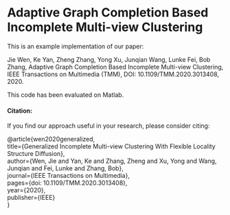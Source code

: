 # Adaptive Graph Completion Based Incomplete Multi-view Clustering
This is an example implementation of our paper:

Jie Wen, Ke Yan, Zheng Zhang, Yong Xu, Junqian Wang, Lunke Fei, Bob Zhang, Adaptive Graph Completion Based Incomplete Multi-view Clustering, IEEE Transactions on Multimedia (TMM), DOI: 10.1109/TMM.2020.3013408, 2020.

This code has been evaluated on Matlab.

#### Citation:

If you find our approach useful in your research, please consider citing:

@article{wen2020generalized,  
  title={Generalized Incomplete Multi-view Clustering With Flexible Locality Structure Diffusion},  
  author={Wen, Jie and Yan, Ke and Zhang, Zheng and Xu, Yong and Wang, Junqian and Fei, Lunke and Zhang, Bob},  
  journal={IEEE Transactions on Multimedia},  
  pages={doi: 10.1109/TMM.2020.3013408},  
  year={2020},  
  publisher={IEEE}  
}



